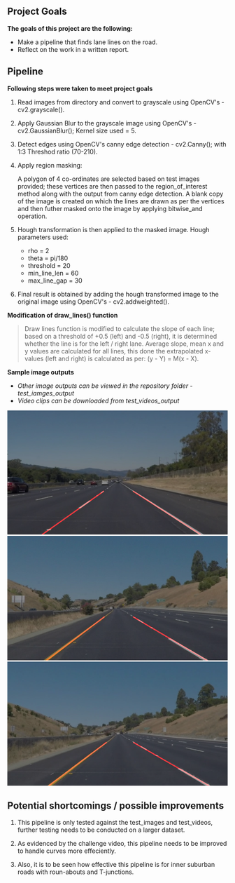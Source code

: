 ## Project Goals

**The goals of this project are the following:**
* Make a pipeline that finds lane lines on the road.
* Reflect on the work in a written report.

## Pipeline
**Following steps were taken to meet project goals**
1. Read images from directory and convert to grayscale using OpenCV's - cv2.grayscale().
2. Apply Gaussian Blur to the grayscale image using OpenCV's - cv2.GaussianBlur(); Kernel size used = 5.
3. Detect edges using OpenCV's canny edge detection - cv2.Canny(); with 1:3 Threshod ratio (70-210).
4. Apply region masking:

   A polygon of 4 co-ordinates are selected based on test images provided; these vertices are then passed to the region_of_interest method along with the output from canny edge detection. A blank copy of the image is created on which the lines are drawn as per the vertices and then futher masked onto the image by applying bitwise_and operation.

5. Hough transformation is then applied to the masked image. Hough parameters used:
   * rho = 2
   * theta = pi/180
   * threshold = 20
   * min_line_len = 60 
   * max_line_gap = 30
6. Final result is obtained by adding the hough transformed image to the original image using OpenCV's - cv2.addweighted().

**Modification of draw_lines() function**
>Draw lines function is modified to calculate the slope of each line; based on a threshold of +0.5 (left) and -0.5 (right), it is determined whether the line is for the left / right lane. Average slope, mean x and y values are calculated for all lines, this done the extrapolated x-values (left and right) is calculated as per: (y - Y) = M(x - X).

**Sample image outputs**
* _Other image outputs can be viewed in the repository folder - test_iamges_output_
* _Video clips can be downloaded from test_videos_output_ 

![Solid White Right](test_images_output/solidWhiteRight_out.jpg)  
![Solid Yellow Curve](test_images_output/solidYellowCurve2_out.jpg)
![White Lane Car Switch](test_images_output/whiteCarLaneSwitch_out.jpg)


## Potential shortcomings / possible improvements

1. This pipeline is only tested against the test_images and test_videos, further testing needs to be conducted on a larger dataset.

2. As evidenced by the challenge video, this pipeline needs to be improved to handle curves more effeciently.

3. Also, it is to be seen how effective this pipeline is for inner suburban roads with roun-abouts and T-junctions.


